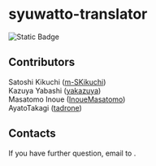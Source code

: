 # syuwatto-translator

![Static Badge](https://img.shields.io/badge/Sony-Spresense-blue)

## Contributors
Satoshi Kikuchi ([m-SKikuchi](https://github.com/m-SKikuchi))<br>
Kazuya Yabashi ([yakazuya](https://github.com/yakazuya))<br>
Masatomo Inoue ([InoueMasatomo](https://github.com/InoueMasatomo))<br>
AyatoTakagi ([tadrone]([https://github.com/Yukiya-Yamamoto](https://github.com/tadrone)))
## Contacts

If you have further question, email to .
